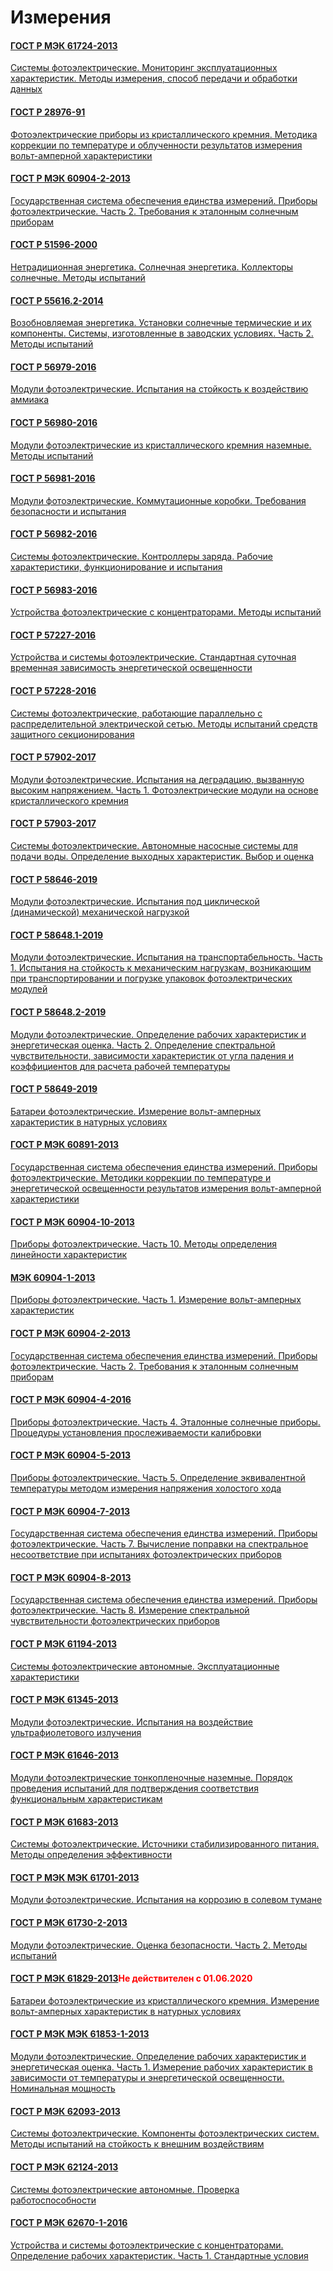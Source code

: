 # Измерения

#### [ГОСТ Р МЭК 61724-2013](gost/61724-2013.md)

<a href="~/files/МЭК 61724-2013.pdf" onclick="openPdf('МЭК 61724-2013.pdf', 'application/pdf');">Системы фотоэлектрические. Мониторинг эксплуатационных характеристик. Методы измерения, способ передачи и обработки данных </a>

#### [ГОСТ Р 28976-91](gost/28976-91.md)

<a href="~/files/28976-91.pdf" onclick="openPdf('28976-91.pdf', 'application/pdf');">Фотоэлектрические приборы из кристаллического кремния. Методика коррекции по температуре и облученности результатов измерения вольт-амперной характеристики </a>

#### [ГОСТ Р МЭК 60904-2-2013](gost/60904-2-2013.md)

<a href="~/files/МЭК 60904-2-2013.pdf" onclick="openPdf('МЭК 60904-2-2013.pdf', 'application/pdf');">Государственная система обеспечения единства измерений. Приборы фотоэлектрические. Часть 2. Требования к эталонным солнечным приборам </a>

#### [ГОСТ Р 51596-2000](gost/51596-2000.md)

<a href="~/files/51596-2000.pdf" onclick="openPdf('51596-2000.pdf', 'application/pdf');">Нетрадиционная энергетика. Солнечная энергетика. Коллекторы солнечные. Методы испытаний </a>

#### [ГОСТ Р 55616.2-2014](gost/55616.2-2014.md)

<a href="~/files/55616.2-2014.pdf" onclick="openPdf('55616.2-2014.pdf', 'application/pdf');">Возобновляемая энергетика. Установки солнечные термические и их компоненты. Системы, изготовленные в заводских условиях. Часть 2. Методы испытаний </a>

#### [ГОСТ Р 56979-2016](gost/56979-2016.md)

<a href="~/files/56979-2016.pdf" onclick="openPdf('56979-2016.pdf', 'application/pdf');">Модули фотоэлектрические. Испытания на стойкость к воздействию аммиака </a>

#### [ГОСТ Р 56980-2016](gost/56980-2016.md)

<a href="~/files/56980-2016.pdf" onclick="openPdf('56980-2016.pdf', 'application/pdf');">Модули фотоэлектрические из кристаллического кремния наземные. Методы испытаний </a>

#### [ГОСТ Р 56981-2016](gost/56981-2016.md)

<a href="~/files/56981-2016.pdf" onclick="openPdf('56981-2016.pdf', 'application/pdf');">Модули фотоэлектрические. Коммутационные коробки. Требования безопасности и испытания </a>

#### [ГОСТ Р 56982-2016](gost/56982-2016.md)

<a href="~/files/56982-2016.pdf" onclick="openPdf('56982-2016.pdf', 'application/pdf');">Системы фотоэлектрические. Контроллеры заряда. Рабочие характеристики, функционирование и испытания </a>

#### [ГОСТ Р 56983-2016](gost/56983-2016.md)

<a href="~/files/56983-2016.pdf" onclick="openPdf('56983-2016.pdf', 'application/pdf');">Устройства фотоэлектрические с концентраторами. Методы испытаний </a>

#### [ГОСТ Р 57227-2016](gost/57227-2016.md)

<a href="~/files/57227-2016.pdf" onclick="openPdf('57227-2016.pdf', 'application/pdf');">Устройства и системы фотоэлектрические. Стандартная суточная временная зависимость энергетической освещенности </a>

#### [ГОСТ Р 57228-2016](gost/57228-2016.md)

<a href="~/files/57228-2016.pdf" onclick="openPdf('57228-2016.pdf', 'application/pdf');">Системы фотоэлектрические, работающие параллельно с распределительной электрической сетью. Методы испытаний средств защитного секционирования </a>

#### [ГОСТ Р 57902-2017](gost/57902-2017.md)

<a href="~/files/57902-2017.pdf" onclick="openPdf('57902-2017.pdf', 'application/pdf');">Модули фотоэлектрические. Испытания на деградацию, вызванную высоким напряжением. Часть 1. Фотоэлектрические модули на основе кристаллического кремния </a>

#### [ГОСТ Р 57903-2017](gost/57903-2017.md)

<a href="~/files/57903-2017.pdf" onclick="openPdf('57903-2017.pdf', 'application/pdf');">Системы фотоэлектрические. Автономные насосные системы для подачи воды. Определение выходных характеристик. Выбор и оценка </a>

#### [ГОСТ Р 58646-2019](gost/58646-2019.md)

<a href="~/files/58646-2019.pdf" onclick="openPdf('58646-2019.pdf', 'application/pdf');">Модули фотоэлектрические. Испытания под циклической (динамической) механической нагрузкой </a>

#### [ГОСТ Р 58648.1-2019](gost/58648.1-2019.md)

<a href="~/files/58648.1-2019.pdf" onclick="openPdf('58648.1-2019.pdf', 'application/pdf');">Модули фотоэлектрические. Испытания на транспортабельность. Часть 1. Испытания на стойкость к механическим нагрузкам, возникающим при транспортировании и погрузке упаковок фотоэлектрических модулей </a>

#### [ГОСТ Р 58648.2-2019](gost/58648.2-2019.md)

<a href="~/files/58648.2-2019.pdf" onclick="openPdf('58648.2-2019.pdf', 'application/pdf');">Модули фотоэлектрические. Определение рабочих характеристик и энергетическая оценка. Часть 2. Определение спектральной чувствительности, зависимости характеристик от угла падения и коэффициентов для расчета рабочей температуры </a>

#### [ГОСТ Р 58649-2019](gost/58649-2019.md)

<a href="~/files/58649-2019.pdf" onclick="openPdf('58649-2019.pdf', 'application/pdf');">Батареи фотоэлектрические. Измерение вольт-амперных характеристик в натурных условиях </a>

#### [ГОСТ Р МЭК 60891-2013](gost/60891-2013.md)

<a href="~/files/МЭК 60891-2013.pdf" onclick="openPdf('МЭК 60891-2013.pdf', 'application/pdf');">Государственная система обеспечения единства измерений. Приборы фотоэлектрические. Методики коррекции по температуре и энергетической освещенности результатов измерения вольт-амперной характеристики </a>

#### [ГОСТ Р МЭК 60904-10-2013](gost/60904-10-2013.md)

<a href="~/files/МЭК 60904-10-2013.pdf" onclick="openPdf('МЭК 60904-10-2013.pdf', 'application/pdf');">Приборы фотоэлектрические. Часть 10. Методы определения линейности характеристик </a>

#### [МЭК 60904-1-2013](gost/60904-1-2013.md)

<a href="~/files/МЭК 60904-1-2013.pdf" onclick="openPdf('МЭК 60904-1-2013.pdf', 'application/pdf');">Приборы фотоэлектрические. Часть 1. Измерение вольт-амперных характеристик </a>

#### [ГОСТ Р МЭК 60904-2-2013](gost/60904-2-2013.md)

<a href="~/files/МЭК 60904-2-2013.pdf" onclick="openPdf('МЭК 60904-2-2013.pdf', 'application/pdf');">Государственная система обеспечения единства измерений. Приборы фотоэлектрические. Часть 2. Требования к эталонным солнечным приборам </a>

#### [ГОСТ Р МЭК 60904-4-2016](gost/60904-4-2016.md)

<a href="~/files/МЭК 60904-4-2016.pdf" onclick="openPdf('МЭК 60904-4-2016.pdf', 'application/pdf');">Приборы фотоэлектрические. Часть 4. Эталонные солнечные приборы. Процедуры установления прослеживаемости калибровки </a>

#### [ГОСТ Р МЭК 60904-5-2013](gost/60904-5-2013.md)

<a href="~/files/МЭК 60904-5-2013.pdf" onclick="openPdf('МЭК 60904-5-2013.pdf', 'application/pdf');">Приборы фотоэлектрические. Часть 5. Определение эквивалентной температуры методом измерения напряжения холостого хода </a>

#### [ГОСТ Р МЭК 60904-7-2013](gost/60904-7-2013.md)

<a href="~/files/МЭК 60904-7-2013.pdf" onclick="openPdf('МЭК 60904-7-2013.pdf', 'application/pdf');">Государственная система обеспечения единства измерений. Приборы фотоэлектрические. Часть 7. Вычисление поправки на спектральное несоответствие при испытаниях фотоэлектрических приборов</a>

#### [ГОСТ Р МЭК 60904-8-2013](gost/60904-8-2013.md)

<a href="~/files/МЭК 60904-8-2013.pdf" onclick="openPdf('МЭК 60904-8-2013.pdf', 'application/pdf');">Государственная система обеспечения единства измерений. Приборы фотоэлектрические. Часть 8. Измерение спектральной чувствительности фотоэлектрических приборов </a>

#### [ГОСТ Р МЭК 61194-2013](gost/61194-2013.md)

<a href="~/files/МЭК 61194-2013.pdf" onclick="openPdf('МЭК 61194-2013.pdf', 'application/pdf');">Системы фотоэлектрические автономные. Эксплуатационные характеристики </a>

#### [ГОСТ Р МЭК 61345-2013](gost/61345-2013.md)

<a href="~/files/МЭК 61345-2013.pdf" onclick="openPdf('МЭК 61345-2013.pdf', 'application/pdf');">Модули фотоэлектрические. Испытания на воздействие ультрафиолетового излучения </a>
#### [ГОСТ Р МЭК 61646-2013](gost/61646-2013.md)

<a href="~/files/МЭК 61646-2013.pdf" onclick="openPdf('МЭК 61646-2013.pdf', 'application/pdf');">Модули фотоэлектрические тонкопленочные наземные. Порядок проведения испытаний для подтверждения соответствия функциональным характеристикам </a>

#### [ГОСТ Р МЭК 61683-2013](gost/61683-2013.md)

<a href="~/files/МЭК 61683-2013.pdf" onclick="openPdf('МЭК 61683-2013.pdf', 'application/pdf');">Системы фотоэлектрические. Источники стабилизированного питания. Методы определения эффективности</a>

#### [ГОСТ Р МЭК МЭК 61701-2013](gost/61701-2013.md)

<a href="~/files/МЭК 61701-2013.pdf" onclick="openPdf('МЭК 61701-2013.pdf', 'application/pdf');">Модули фотоэлектрические. Испытания на коррозию в солевом тумане </a>

#### [ГОСТ Р МЭК 61730-2-2013](gost/61730-2-2013.md)

<a href="~/files/МЭК 61730-2-2013.pdf" onclick="openPdf('МЭК 61730-2-2013.pdf', 'application/pdf');">Модули фотоэлектрические. Оценка безопасности. Часть 2. Методы испытаний </a>

#### [ГОСТ Р МЭК 61829-2013](gost/61829-2013.md)<font color="red">Не действителен с 01.06.2020</font>

<a href="~/files/МЭК 61829-2013.pdf" onclick="openPdf('МЭК 61829-2013.pdf', 'application/pdf');">Батареи фотоэлектрические из кристаллического кремния. Измерение вольт-амперных характеристик в натурных условиях </a>

#### [ГОСТ Р МЭК МЭК 61853-1-2013](gost/61853-1-2013.md)

<a href="~/files/МЭК 61853-1-2013.pdf" onclick="openPdf('МЭК 61853-1-2013.pdf', 'application/pdf');">Модули фотоэлектрические. Определение рабочих характеристик и энергетическая оценка. Часть 1. Измерение рабочих характеристик в зависимости от температуры и энергетической освещенности. Номинальная мощность </a>

#### [ГОСТ Р МЭК 62093-2013](gost/62093-2013.md)

<a href="~/files/МЭК 62093-2013.pdf" onclick="openPdf('МЭК 62093-2013.pdf', 'application/pdf');">Системы фотоэлектрические. Компоненты фотоэлектрических систем. Методы испытаний на стойкость к внешним воздействиям </a>

#### [ГОСТ Р МЭК 62124-2013](gost/62124-2013.md)

<a href="~/files/МЭК 62124-2013.pdf" onclick="openPdf('МЭК 62124-2013.pdf', 'application/pdf');">Системы фотоэлектрические автономные. Проверка работоспособности </a>

#### [ГОСТ Р МЭК 62670-1-2016](gost/62670-1-2016.md)

<a href="~/files/МЭК 61194-2013.pdf" onclick="openPdf('МЭК 61194-2013.pdf', 'application/pdf');">Устройства и системы фотоэлектрические с концентраторами. Определение рабочих характеристик. Часть 1. Стандартные условия </a>